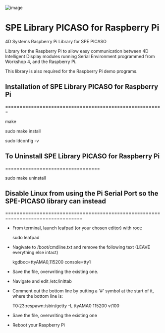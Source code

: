 ![image](http://www.4dsystems.com.au/imagenes/header.png)

SPE Library PICASO for Raspberry Pi
====================

4D Systems Raspberry Pi Library for SPE PICASO

Library for the Raspberry Pi to allow easy communication between 4D Intelligent Display modules running Serial Environment programmed from Workshop 4, and the Raspberry Pi.

This library is also required for the Raspberry Pi demo programs.


## Installation of SPE Library PICASO for Raspberry Pi
=======================================================

  make

  sudo make install
  
  sudo ldconfig -v

## To Uninstall SPE Library PICASO for Raspberry Pi
=================================

  sudo make uninstall
  


## Disable Linux from using the Pi Serial Port so the SPE-PICASO library can instead
=================================================================================
* From terminal, launch leafpad (or your chosen editor) with root:

  sudo leafpad

* Nagivate to /boot/cmdline.txt and remove the following text (LEAVE everything else intact)

  kgdboc=ttyAMA0,115200 console=tty1  
  
* Save the file, overwriting the existing one.
  
* Navigate and edit /etc/inittab
  
* Comment out the bottom line by putting a '#' symbol at the start of it, where the bottom line is:
  
  T0:23:respawn:/sbin/getty -L ttyAMA0 115200 vt100
  
* Save the file, overwriting the existing one
  
* Reboot your Raspberry Pi
